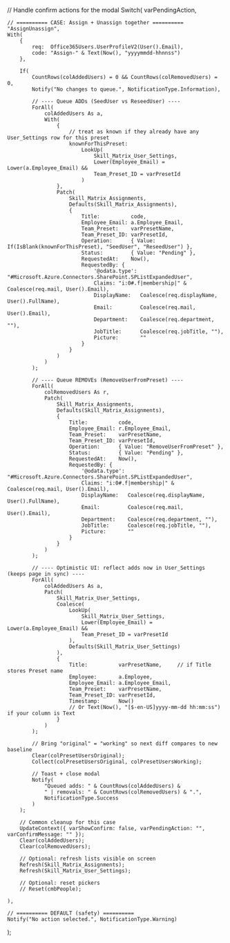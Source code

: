 // Handle confirm actions for the modal
Switch(
    varPendingAction,

    // ========== CASE: Assign + Unassign together ==========
    "AssignUnassign",
    With(
        {
            req:  Office365Users.UserProfileV2(User().Email),
            code: "Assign-" & Text(Now(), "yyyymmdd-hhnnss")
        },

        If(
            CountRows(colAddedUsers) = 0 && CountRows(colRemovedUsers) = 0,
            Notify("No changes to queue.", NotificationType.Information),

            // ---- Queue ADDs (SeedUser vs ReseedUser) ----
            ForAll(
                colAddedUsers As a,
                With(
                    {
                        // treat as known if they already have any User_Settings row for this preset
                        knownForThisPreset:
                            LookUp(
                                Skill_Matrix_User_Settings,
                                Lower(Employee_Email) = Lower(a.Employee_Email) &&
                                Team_Preset_ID = varPresetId
                            )
                    },
                    Patch(
                        Skill_Matrix_Assignments,
                        Defaults(Skill_Matrix_Assignments),
                        {
                            Title:          code,
                            Employee_Email: a.Employee_Email,
                            Team_Preset:    varPresetName,
                            Team_Preset_ID: varPresetId,
                            Operation:      { Value: If(IsBlank(knownForThisPreset), "SeedUser", "ReseedUser") },
                            Status:         { Value: "Pending" },
                            RequestedAt:    Now(),
                            RequestedBy: {
                                '@odata.type': "#Microsoft.Azure.Connectors.SharePoint.SPListExpandedUser",
                                Claims: "i:0#.f|membership|" & Coalesce(req.mail, User().Email),
                                DisplayName:   Coalesce(req.displayName, User().FullName),
                                Email:         Coalesce(req.mail, User().Email),
                                Department:    Coalesce(req.department, ""),
                                JobTitle:      Coalesce(req.jobTitle, ""),
                                Picture:       ""
                            }
                        }
                    )
                )
            );

            // ---- Queue REMOVEs (RemoveUserFromPreset) ----
            ForAll(
                colRemovedUsers As r,
                Patch(
                    Skill_Matrix_Assignments,
                    Defaults(Skill_Matrix_Assignments),
                    {
                        Title:          code,
                        Employee_Email: r.Employee_Email,
                        Team_Preset:    varPresetName,
                        Team_Preset_ID: varPresetId,
                        Operation:      { Value: "RemoveUserFromPreset" },
                        Status:         { Value: "Pending" },
                        RequestedAt:    Now(),
                        RequestedBy: {
                            '@odata.type': "#Microsoft.Azure.Connectors.SharePoint.SPListExpandedUser",
                            Claims: "i:0#.f|membership|" & Coalesce(req.mail, User().Email),
                            DisplayName:   Coalesce(req.displayName, User().FullName),
                            Email:         Coalesce(req.mail, User().Email),
                            Department:    Coalesce(req.department, ""),
                            JobTitle:      Coalesce(req.jobTitle, ""),
                            Picture:       ""
                        }
                    }
                )
            );

            // ---- Optimistic UI: reflect adds now in User_Settings (keeps page in sync) ----
            ForAll(
                colAddedUsers As a,
                Patch(
                    Skill_Matrix_User_Settings,
                    Coalesce(
                        LookUp(
                            Skill_Matrix_User_Settings,
                            Lower(Employee_Email) = Lower(a.Employee_Email) &&
                            Team_Preset_ID = varPresetId
                        ),
                        Defaults(Skill_Matrix_User_Settings)
                    ),
                    {
                        Title:          varPresetName,     // if Title stores Preset name
                        Employee:       a.Employee,
                        Employee_Email: a.Employee_Email,
                        Team_Preset:    varPresetName,
                        Team_Preset_ID: varPresetId,
                        Timestamp:      Now()
                        // Or Text(Now(), "[$-en-US]yyyy-mm-dd hh:mm:ss") if your column is Text
                    }
                )
            );

            // Bring "original" = "working" so next diff compares to new baseline
            Clear(colPresetUsersOriginal);
            Collect(colPresetUsersOriginal, colPresetUsersWorking);

            // Toast + close modal
            Notify(
                "Queued adds: " & CountRows(colAddedUsers) &
                " | removals: " & CountRows(colRemovedUsers) & ".",
                NotificationType.Success
            )
        );

        // Common cleanup for this case
        UpdateContext({ varShowConfirm: false, varPendingAction: "", varConfirmMessage: "" });
        Clear(colAddedUsers);
        Clear(colRemovedUsers);

        // Optional: refresh lists visible on screen
        Refresh(Skill_Matrix_Assignments);
        Refresh(Skill_Matrix_User_Settings);

        // Optional: reset pickers
        // Reset(cmbPeople);

    ),

    // ========== DEFAULT (safety) ==========
    Notify("No action selected.", NotificationType.Warning)
);
